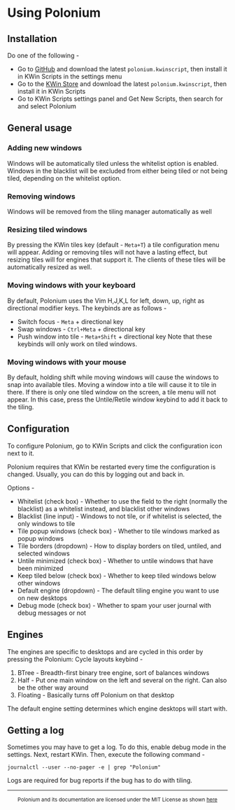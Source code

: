 # Using Polonium

## Installation

Do one of the following -
* Go to [GitHub](https://github.com/zeroxoneafour/polonium) and download the latest `polonium.kwinscript`, then install it in KWin Scripts in the settings menu
* Go to the [KWin Store](https://store.kde.org/p/2042756) and download the latest `polonium.kwinscript`, then install it in KWin Scripts
* Go to KWin Scripts settings panel and Get New Scripts, then search for and select Polonium

## General usage

### Adding new windows
Windows will be automatically tiled unless the whitelist option is enabled. Windows in the blacklist will be excluded from either being tiled or not being tiled, depending on the whitelist option.

### Removing windows
Windows will be removed from the tiling manager automatically as well

### Resizing tiled windows
By pressing the KWin tiles key (default - `Meta+T`) a tile configuration menu will appear. Adding or removing tiles will not have a lasting effect, but resizing tiles will for engines that support it. The clients of these tiles will be automatically resized as well.

### Moving windows with your keyboard
By default, Polonium uses the Vim H,J,K,L for left, down, up, right as directional modifier keys. The keybinds are as follows -
* Switch focus - `Meta` + directional key
* Swap windows - `Ctrl+Meta` + directional key
* Push window into tile - `Meta+Shift` + directional key
Note that these keybinds will only work on tiled windows.

### Moving windows with your mouse
By default, holding shift while moving windows will cause the windows to snap into available tiles. Moving a window into a tile will cause it to tile in there. If there is only one tiled window on the screen, a tile menu will not appear. In this case, press the Untile/Retile window keybind to add it back to the tiling.

## Configuration

To configure Polonium, go to KWin Scripts and click the configuration icon next to it.

Polonium requires that KWin be restarted every time the configuration is changed. Usually, you can do this by logging out and back in.

Options -
* Whitelist (check box) - Whether to use the field to the right (normally the blacklist) as a whitelist instead, and blacklist other windows
* Blacklist (line input) - Windows to not tile, or if whitelist is selected, the only windows to tile
* Tile popup windows (check box) - Whether to tile windows marked as popup windows
* Tile borders (dropdown) - How to display borders on tiled, untiled, and selected windows
* Untile minimized (check box) - Whether to untile windows that have been minimized
* Keep tiled below (check box) - Whether to keep tiled windows below other windows
* Default engine (dropdown) - The default tiling engine you want to use on new desktops
* Debug mode (check box) - Whether to spam your user journal with debug messages or not

## Engines

The engines are specific to desktops and are cycled in this order by pressing the Polonium: Cycle layouts keybind -
1. BTree - Breadth-first binary tree engine, sort of balances windows
2. Half - Put one main window on the left and several on the right. Can also be the other way around
3. Floating - Basically turns off Polonium on that desktop

The default engine setting determines which engine desktops will start with.

## Getting a log

Sometimes you may have to get a log. To do this, enable debug mode in the settings. Next, restart KWin. Then, execute the following command -

```
journalctl --user --no-pager -e | grep "Polonium"
```

Logs are required for bug reports if the bug has to do with tiling.

---

<div align="center"><sub>
Polonium and its documentation are licensed under the MIT License as shown <a href="https://github.com/zeroxoneafour/polonium/blob/master/license.txt">here</a>
</sub></div>
